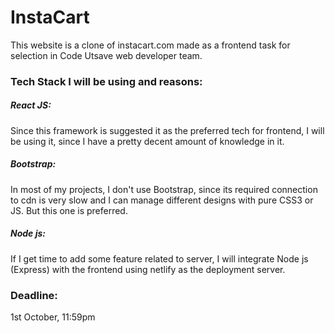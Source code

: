# InstaCart
 This website is a clone of instacart.com made as a frontend task for selection in Code Utsave web developer team. 
### **Tech Stack I will be using and reasons:** 
##### **React JS:** 
Since this framework is suggested it as the preferred tech for frontend, I will be using it, since I have a pretty decent amount of knowledge in it.
##### **Bootstrap:**
In most of my projects, I don't use Bootstrap, since its required connection to cdn is very slow and I can manage different designs with pure CSS3 or JS. But this one is preferred.
##### **Node js:**
If I get time to add some feature related to server, I will integrate Node js (Express) with the frontend using netlify as the deployment server.

### **Deadline:** 
1st October, 11:59pm
